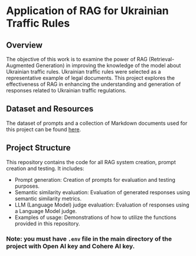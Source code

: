 # Application of RAG for Ukrainian Traffic Rules

## Overview
The objective of this work is to examine the power of RAG (Retrieval-Augmented Generation) in improving the knowledge of the model about Ukrainian traffic rules. Ukrainian traffic rules were selected as a representative example of legal documents. This project explores the effectiveness of RAG in enhancing the understanding and generation of responses related to Ukrainian traffic regulations.

## Dataset and Resources
The dataset of prompts and a collection of Markdown documents used for this project can be found [here](https://github.com/antoshsha/traffic_rules_questions_ua/).

## Project Structure
This repository contains the code for all RAG system creation, prompt creation and testing. It includes:
- Prompt generation: Creation of prompts for evaluation and testing purposes.
- Semantic similarity evaluation: Evaluation of generated responses using semantic similarity metrics.
- LLM (Language Model) judge evaluation: Evaluation of responses using a Language Model judge.
- Examples of usage: Demonstrations of how to utilize the functions provided in this repository.

### Note: you must have `.env` file in the main directory of the project with Open AI key and Cohere AI key.
